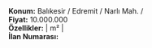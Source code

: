 ## 

**Konum:** Balıkesir / Edremit / Narlı Mah. /  
**Fiyat:** 10.000.000  
**Özellikler:**  |  m² |   
**İlan Numarası:** 
